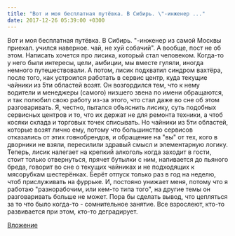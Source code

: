 ```yaml
---
title: "Вот и моя бесплатная путёвка. В Сибирь. \"-инженер ..."
date: 2017-12-26 05:39:00 +0300
---
```


Вот и моя бесплатная путёвка. В Сибирь. "-инженер из самой Москвы приехал. учился наверное. чай, не хуй собачий".
А вообще, пост не об этом. Написать хочется про лисика, который стал человеком. Когда-то у него были интересы, цели, амбиции, мы вместе гуляли, иногда немного путешествовали. А потом, лисик подхватил синдром вахтёра, после того, как устроился работать в сервис центр, куда текущие чайники из 5ти областей возят. Он возгордился тем, что к нему водители и менеджеры (самого) низшего звена по имени обращаются, и так полюбил свою работу из-за этого, что стал даже во сне об этом разговаривать. Я, честно, пытался объяснить лисику, суть подобных сервисных центров и то, что их держат не для ремонта техники, а чтоб косяки склада и торговых точек списывать. Но чайники из 5ти областей, которые возят лично ему, потому что большинство сервисов отказались от этих говнобрендов, и обращение на "вы" от тех, кого в дворники не взяли, пересилили здравый смысл и элементарную логику.
Теперь, лисик налегает на крепкий алкоголь когда заходит в гости, стоит только отвернуться, прячет бутылки с ним, напивается до пьяного бреда, говорит во сне о текущих чайниках и не подходящих к мясорубкам шестерёнках. Берёт отпуск только раз в год на неделю, чтоб прислуживать на фуррьке. И, постояно унижает меня, потому что я работаю "разнорабочим, или кем-то типа того", на другие темы он разговаривать больше не может.
Пора бы сделать вывод, что цепляться за то что было когда-то - сомнительное занятие. Все взрослеют, кто-то развивается при этом, кто-то деградирует.

[Вложение](/assets/vk_photos/1/AJETyPeMPVM.jpg)
